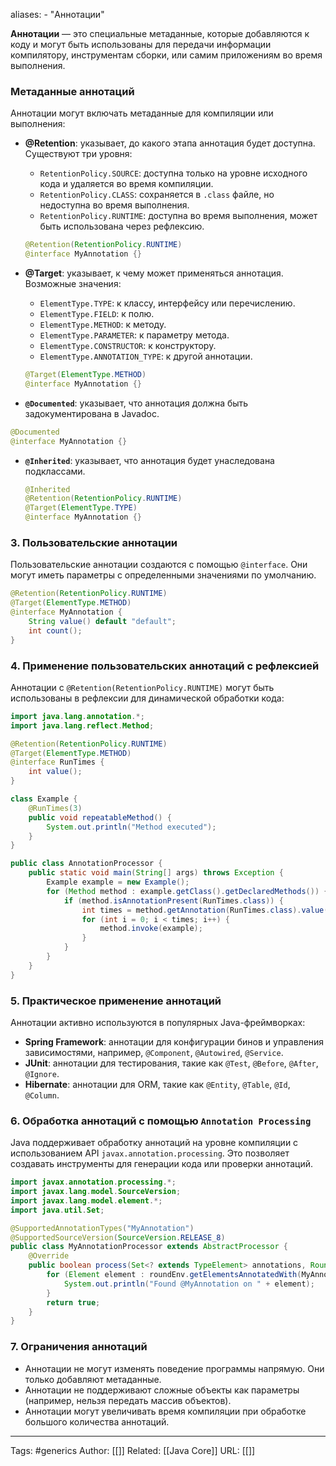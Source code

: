 
aliases: 
	- "Аннотации"

**Аннотации** — это специальные метаданные, которые добавляются к коду и могут быть использованы для передачи информации компилятору, инструментам сборки, или самим приложениям во время выполнения.

### Метаданные аннотаций

Аннотации могут включать метаданные для компиляции или выполнения:

- **@Retention**: указывает, до какого этапа аннотация будет доступна. Существуют три уровня:
    - `RetentionPolicy.SOURCE`: доступна только на уровне исходного кода и удаляется во время компиляции.
    - `RetentionPolicy.CLASS`: сохраняется в `.class` файле, но недоступна во время выполнения.
    - `RetentionPolicy.RUNTIME`: доступна во время выполнения, может быть использована через рефлексию.
	```java
	@Retention(RetentionPolicy.RUNTIME)
	@interface MyAnnotation {}
	```
        
- **@Target**: указывает, к чему может применяться аннотация. Возможные значения:
    - `ElementType.TYPE`: к классу, интерфейсу или перечислению.
    - `ElementType.FIELD`: к полю.
    - `ElementType.METHOD`: к методу.
    - `ElementType.PARAMETER`: к параметру метода.
    - `ElementType.CONSTRUCTOR`: к конструктору.
    - `ElementType.ANNOTATION_TYPE`: к другой аннотации.
	```java
	@Target(ElementType.METHOD)
	@interface MyAnnotation {}
	```
    
- **`@Documented`**: указывает, что аннотация должна быть задокументирована в Javadoc.
 ```java
@Documented
@interface MyAnnotation {}
```
    
- **`@Inherited`**: указывает, что аннотация будет унаследована подклассами.
	```java
	@Inherited
	@Retention(RetentionPolicy.RUNTIME)
	@Target(ElementType.TYPE)
	@interface MyAnnotation {}
	```

### 3. Пользовательские аннотации

Пользовательские аннотации создаются с помощью `@interface`. Они могут иметь параметры с определенными значениями по умолчанию.
```java
@Retention(RetentionPolicy.RUNTIME)
@Target(ElementType.METHOD)
@interface MyAnnotation {
	String value() default "default";
	int count();
}
```

### 4. Применение пользовательских аннотаций с рефлексией

Аннотации с `@Retention(RetentionPolicy.RUNTIME)` могут быть использованы в рефлексии для динамической обработки кода:
```java
import java.lang.annotation.*;
import java.lang.reflect.Method;

@Retention(RetentionPolicy.RUNTIME)
@Target(ElementType.METHOD)
@interface RunTimes {
    int value();
}

class Example {
    @RunTimes(3)
    public void repeatableMethod() {
        System.out.println("Method executed");
    }
}

public class AnnotationProcessor {
    public static void main(String[] args) throws Exception {
        Example example = new Example();
        for (Method method : example.getClass().getDeclaredMethods()) {
            if (method.isAnnotationPresent(RunTimes.class)) {
                int times = method.getAnnotation(RunTimes.class).value();
                for (int i = 0; i < times; i++) {
                    method.invoke(example);
                }
            }
        }
    }
}
```

### 5. Практическое применение аннотаций

Аннотации активно используются в популярных Java-фреймворках:

- **Spring Framework**: аннотации для конфигурации бинов и управления зависимостями, например, `@Component`, `@Autowired`, `@Service`.
- **JUnit**: аннотации для тестирования, такие как `@Test`, `@Before`, `@After`, `@Ignore`.
- **Hibernate**: аннотации для ORM, такие как `@Entity`, `@Table`, `@Id`, `@Column`.

### 6. Обработка аннотаций с помощью `Annotation Processing`

Java поддерживает обработку аннотаций на уровне компиляции с использованием API `javax.annotation.processing`. Это позволяет создавать инструменты для генерации кода или проверки аннотаций.
```java
import javax.annotation.processing.*;
import javax.lang.model.SourceVersion;
import javax.lang.model.element.*;
import java.util.Set;

@SupportedAnnotationTypes("MyAnnotation")
@SupportedSourceVersion(SourceVersion.RELEASE_8)
public class MyAnnotationProcessor extends AbstractProcessor {
    @Override
    public boolean process(Set<? extends TypeElement> annotations, RoundEnvironment roundEnv) {
        for (Element element : roundEnv.getElementsAnnotatedWith(MyAnnotation.class)) {
            System.out.println("Found @MyAnnotation on " + element);
        }
        return true;
    }
}
```

### 7. Ограничения аннотаций
- Аннотации не могут изменять поведение программы напрямую. Они только добавляют метаданные.
- Аннотации не поддерживают сложные объекты как параметры (например, нельзя передать массив объектов).
- Аннотации могут увеличивать время компиляции при обработке большого количества аннотаций.

---
Tags: #generics
Author: [[]]
Related: [[Java Core]]
URL: [[]]